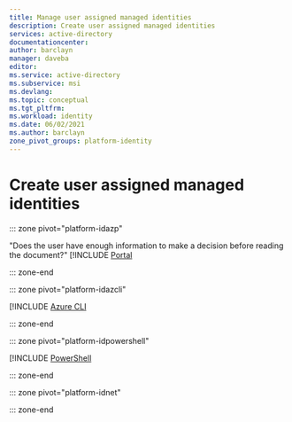 ```yaml
---
title: Manage user assigned managed identities
description: Create user assigned managed identities
services: active-directory
documentationcenter: 
author: barclayn
manager: daveba
editor: 
ms.service: active-directory
ms.subservice: msi
ms.devlang: 
ms.topic: conceptual
ms.tgt_pltfrm: 
ms.workload: identity
ms.date: 06/02/2021
ms.author: barclayn
zone_pivot_groups: platform-identity
---
```


# Create user assigned managed identities


::: zone pivot="platform-idazp"

"Does the user have enough information to make a decision before reading the document?"
 [!INCLUDE [Portal](/includes/create-user-assigned-managed-identities-portal.md)

::: zone-end

::: zone pivot="platform-idazcli"

 [!INCLUDE [Azure CLI](/includes/create-user-assigned-managed-identities-cli.md)

::: zone-end

::: zone pivot="platform-idpowershell"

 [!INCLUDE [PowerShell](/includes/create-user-assigned-managed-identities-powershell.md)

::: zone-end

::: zone pivot="platform-idnet"

::: zone-end




